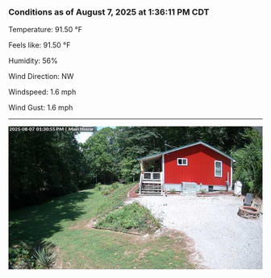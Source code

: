 ### Conditions as of August 7, 2025 at 1:36:11 PM CDT 

Temperature: 91.50 &deg;F

Feels like: 91.50 &deg;F

Humidity: 56%

Wind Direction: NW

Windspeed: 1.6 mph

Wind Gust: 1.6 mph

---

<img src="./images/latest.jpeg"/>

